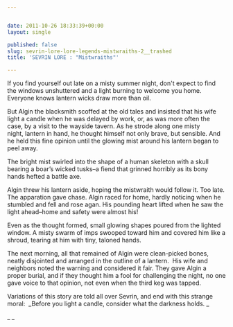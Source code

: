 ```yaml
---


date: 2011-10-26 18:33:39+00:00
layout: single

published: false
slug: sevrin-lore-lore-legends-mistwraiths-2__trashed
title: 'SEVRIN LORE : "Mistwraiths"'

---
```


If you find yourself out late on a misty summer night, don't expect to find the windows unshuttered and a light burning to welcome you home. Everyone knows lantern wicks draw more than oil.

But Algin the blacksmith scoffed at the old tales and insisted that his wife light a candle when he was delayed by work, or, as was more often the case, by a visit to the wayside tavern. As he strode along one misty night, lantern in hand, he thought himself not only brave, but sensible. And he held this fine opinion until the glowing mist around his lantern began to peel away.

The bright mist swirled into the shape of a human skeleton with a skull bearing a boar’s wicked tusks–a fiend that grinned horribly as its bony hands hefted a battle axe.

Algin threw his lantern aside, hoping the mistwraith would follow it. Too late. The apparation gave chase. Algin raced for home, hardly noticing when he stumbled and fell and rose agan. His pounding heart lifted when he saw the light ahead–home and safety were almost his!

Even as the thought formed, small glowing shapes poured from the lighted window. A misty swarm of imps swooped toward him and covered him like a shroud, tearing at him with tiny, taloned hands.

The next morning, all that remained of Algin were clean-picked bones, neatly disjointed and arranged in the outline of a lantern.  His wife and neighbors noted the warning and considered it fair. They gave Algin a proper burial, and if they thought him a fool for challenging the night, no one gave voice to that opinion, not even when the third keg was tapped.

Variations of this story are told all over Sevrin, and end with this strange moral:  _Before you light a candle, consider what the darkness holds. _

_ _
